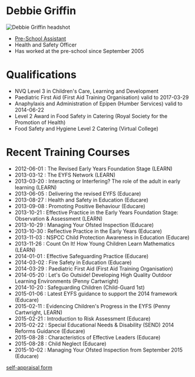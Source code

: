 # Debbie Griffin #

<img src="/images/staff/preschool_background/Debbie_Griffin-500px.JPG" alt="Debbie Griffin headshot" class="staff_photo" />

* [Pre-School Assistant](/staff/20131111-Job_Description-Pre-school_Assistant.pdf)
* Health and Safety Officer
* Has worked at the pre-school since September 2005

# Qualifications #

* NVQ Level 3 in Children's Care, Learning and Development
* Paediatric First Aid (First Aid Training Organisation) valid to 2017-03-29
* Anaphylaxis and Administration of Epipen (Humber Services) valid to 2014-06-22
* Level 2 Award in Food Safety in Catering (Royal Society for the Promotion of Health)
* Food Safety and Hygiene Level 2 Catering (Virtual College)

# Recent Training Courses #

* 2012-06-01 : The Revised Early Years Foundation Stage (LEARN)
* 2013-03-12 : The EYFS Network (LEARN)
* 2013-03-20 : Interacting or Interfering? The role of the adult in early learning (LEARN)
* 2013-06-05 : Delivering the revised EYFS (Educare)
* 2013-08-27 : Health and Safety in Education (Educare)
* 2013-09-08 : Promoting Positive Behaviour (Educare)
* 2013-10-21 : Effective Practice in the Early Years Foundation Stage: Observation & Assessment (LEARN)
* 2013-10-29 : Managing Your Ofsted Inspection (Educare)
* 2013-10-30 : Reflective Practice in the Early Years (Educare)
* 2013-11-03 : NSPCC Child Protection Awareness in Education (Educare)
* 2013-11-26 : Count On It! How Young Children Learn Mathematics (LEARN)
* 2014-01-01 : Effective Safeguarding Practice (Educare)
* 2014-03-02 : Fire Safety in Education (Educare)
* 2014-03-29 : Paediatric First Aid (First Aid Training Organisation)
* 2014-05-20 : Let's Go Outside! Developing High Quality Outdoor Learning Environments (Penny Cartwright)
* 2014-10-20 : Safeguarding Children (Child-Guard 1st)
* 2015-01-06 : Latest EYFS guidance to support the 2014 framework (Educare)
* 2015-02-11 : Evidencing Children's Progress in the EYFS (Penny Cartwright, LEARN)
* 2015-02-21 : Introduction to Risk Assessment (Educare)
* 2015-02-22 : Special Educational Needs & Disability (SEND) 2014 Reforms Guidance (Educare)
* 2015-08-28 : Characteristics of Effective Leaders (Educare)
* 2015-08-28 : Child Neglect (Educare)
* 2015-10-02 : Managing Your Ofsted Inspection from September 2015 (Educare)




[self-appraisal form](/staff/20141212-Appraisal_Form-Pre_School_Assistant-Debbie_Griffin.pdf)
